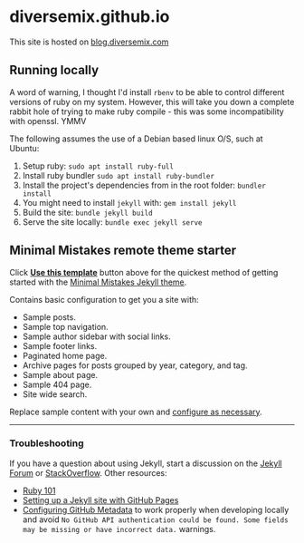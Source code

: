 # diversemix.github.io

This site is hosted on [blog.diversemix.com](http://blog.diversemix.com)

## Running locally

A word of warning, I thought I'd install `rbenv` to be able to control different versions of ruby on my system. However, this will take you down a complete rabbit hole of trying to make ruby compile - this was some incompatibility with openssl. YMMV 

The following assumes the use of a Debian based linux O/S, such at Ubuntu:

1. Setup ruby: `sudo apt install ruby-full` 
2. Install ruby bundler `sudo apt install ruby-bundler`
3. Install the project's dependencies from in the root folder: `bundler install`
4. You might need to install `jekyll` with: `gem install jekyll`
5. Build the site: `bundle jekyll build`
6. Serve the site locally: `bundle exec jekyll serve`
   
## Minimal Mistakes remote theme starter

Click [**Use this template**](https://github.com/mmistakes/mm-github-pages-starter/generate) button above for the quickest method of getting started with the [Minimal Mistakes Jekyll theme](https://github.com/mmistakes/minimal-mistakes).

Contains basic configuration to get you a site with:

- Sample posts.
- Sample top navigation.
- Sample author sidebar with social links.
- Sample footer links.
- Paginated home page.
- Archive pages for posts grouped by year, category, and tag.
- Sample about page.
- Sample 404 page.
- Site wide search.

Replace sample content with your own and [configure as necessary](https://mmistakes.github.io/minimal-mistakes/docs/configuration/).

---

### Troubleshooting

If you have a question about using Jekyll, start a discussion on the [Jekyll Forum](https://talk.jekyllrb.com/) or [StackOverflow](https://stackoverflow.com/questions/tagged/jekyll). Other resources:

- [Ruby 101](https://jekyllrb.com/docs/ruby-101/)
- [Setting up a Jekyll site with GitHub Pages](https://jekyllrb.com/docs/github-pages/)
- [Configuring GitHub Metadata](https://github.com/jekyll/github-metadata/blob/master/docs/configuration.md#configuration) to work properly when developing locally and avoid `No GitHub API authentication could be found. Some fields may be missing or have incorrect data.` warnings.
